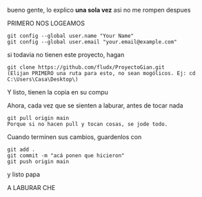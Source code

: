 bueno gente, lo explico **una sola vez** asi no me rompen despues  

PRIMERO NOS LOGEAMOS  
```
git config --global user.name "Your Name"  
git config --global user.email "your.email@example.com"  
```

si todavia no tienen este proyecto, hagan  
```
git clone https://github.com/fludx/ProyectoGian.git
(Elijan PRIMERO una ruta para esto, no sean mogólicos. Ej: cd C:\Users\Casa\Desktop\)
```
Y listo, tienen la copia en su compu

Ahora, cada vez que se sienten a laburar, antes de tocar nada
```
git pull origin main
Porque si no hacen pull y tocan cosas, se jode todo.
```
Cuando terminen sus cambios, guardenlos con
```
git add .
git commit -m "acá ponen que hicieron"
git push origin main
```
y listo papa  


A LABURAR CHE

